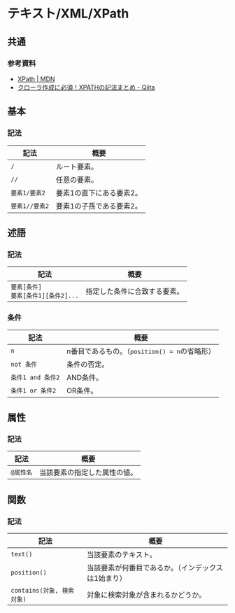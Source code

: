 # テキスト/XML/XPath

## 共通

### 参考資料

- [XPath | MDN](https://developer.mozilla.org/ja/docs/Web/XPath)
- [クローラ作成に必須！XPATHの記法まとめ - Qiita](https://qiita.com/rllllho/items/cb1187cec0fb17fc650a)

## 基本

### 記法

| 記法           | 概要                     |
| -------------- | ------------------------ |
| `/`            | ルート要素。             |
| `//`           | 任意の要素。             |
| `要素1/要素2`  | 要素1の直下にある要素2。 |
| `要素1//要素2` | 要素1の子孫である要素2。 |

## 述語

### 記法

| 記法                                      | 概要                         |
| ----------------------------------------- | ---------------------------- |
| `要素[条件]`<br />`要素[条件1][条件2]...` | 指定した条件に合致する要素。 |

### 条件

| 記法              | 概要                                          |
| ----------------- | --------------------------------------------- |
| `n`               | n番目であるもの。（`position() = n`の省略形） |
| `not 条件`        | 条件の否定。                                  |
| `条件1 and 条件2` | AND条件。                                     |
| `条件1 or 条件2`  | OR条件。                                      |

## 属性

### 記法

| 記法      | 概要                         |
| --------- | ---------------------------- |
| `@属性名` | 当該要素の指定した属性の値。 |

## 関数

### 記法

| 記法                       | 概要                                                |
| -------------------------- | --------------------------------------------------- |
| `text()`                   | 当該要素のテキスト。                                |
| `position()`               | 当該要素が何番目であるか。（インデックスは1始まり） |
| `contains(対象, 検索対象)` | 対象に検索対象が含まれるかどうか。                  |
